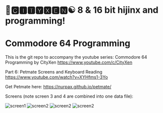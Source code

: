 # 🌆🅲🅸🆃🆈🆇🅴🅽☯️ 8 & 16 bit hijinx and programming!

# Commodore 64 Programming

This is the git repo to accompany the youtube series: Commodore 64 Programming by CityXen https://www.youtube.com/c/CityXen

Part 6: Petmate Screens and Keyboard Reading https://www.youtube.com/watch?v=XYHfms1-3Yo

Get Petmate here: https://nurpax.github.io/petmate/

Screens (note screen 3 and 4 are combined into one data file):

![screen1](https://raw.githubusercontent.com/cityxen/Commodore64_Programming/master/Part6%20-%20Petmate%20Screens%20and%20Keyboard/images/screen1.jpg)
![screen2](https://raw.githubusercontent.com/cityxen/Commodore64_Programming/master/Part6%20-%20Petmate%20Screens%20and%20Keyboard/images/screen2.jpg)
![screen2](https://raw.githubusercontent.com/cityxen/Commodore64_Programming/master/Part6%20-%20Petmate%20Screens%20and%20Keyboard/images/screen3.jpg)
![screen2](https://raw.githubusercontent.com/cityxen/Commodore64_Programming/master/Part6%20-%20Petmate%20Screens%20and%20Keyboard/images/screen4.jpg)

